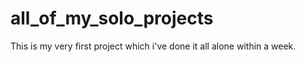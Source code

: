 # all_of_my_solo_projects
This is my very first project which i've done it all alone within a week.
